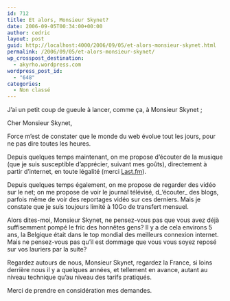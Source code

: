 ```yaml
---
id: 712
title: Et alors, Monsieur Skynet?
date: 2006-09-05T00:34:00+00:00
author: cedric
layout: post
guid: http://localhost:4000/2006/09/05/et-alors-monsieur-skynet.html
permalink: /2006/09/05/et-alors-monsieur-skynet/
wp_crosspost_destination:
  - akyrho.wordpress.com
wordpress_post_id:
  - "648"
categories:
  - Non classé
---
```

J’ai un petit coup de gueule à lancer, comme ça, à Monsieur Skynet ;

Cher Monsieur Skynet,

Force m’est de constater que le monde du web évolue tout les jours, pour ne pas dire toutes les heures.

Depuis quelques temps maintenant, on me propose d’écouter de la musique (que je suis susceptible d’apprécier, suivant mes goûts), directement à partir d’internet, en toute légalité (merci [Last.fm](http://last.fm/)).

Depuis quelques temps également, on me propose de regarder des vidéo sur le net; on me propose de voir le journal télévisé, d\_‘écouter\_ des blogs, parfois même de voir des reportages vidéo sur ces derniers. Mais je constate que je suis toujours limité à 10Go de transfert mensuel.

Alors dites-moi, Monsieur Skynet, ne pensez-vous pas que vous avez déjà suffisemment pompé le fric des honnêtes gens? Il y a de cela environs 5 ans, la Belgique était dans le top mondial des meilleurs connexion internet. Mais ne pensez-vous pas qu’il est dommage que vous vous soyez reposé sur vos lauriers par la suite?

Regardez autours de nous, Monsieur Skynet, regardez la France, si loins derrière nous il y a quelques années, et tellement en avance, autant au niveau technique qu’au niveau des tarifs pratiqués.

Merci de prendre en considération mes demandes.